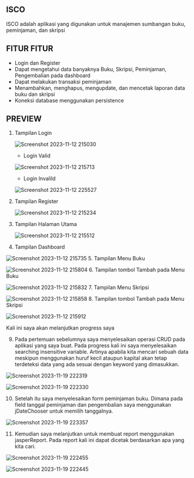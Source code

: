 ## ISCO 
ISCO adalah aplikasi yang digunakan untuk manajemen sumbangan buku, peminjaman, dan skripsi

## FITUR FITUR
- Login dan Register
- Dapat mengetahui data banyaknya Buku, Skripsi, Peminjaman, Pengembalian pada dashboard
- Dapat melakukan transaksi peminjaman
- Menambahkan, menghapus, mengupdate, dan mencetak laporan data buku dan skripsi
- Koneksi database menggunakan persistence

## PREVIEW 
1. Tampilan Login
   
   ![Screenshot 2023-11-12 215030](https://github.com/safriyamrn/PBO/assets/148854440/4b702506-b354-4675-94bc-8198782bf3e9)

   - Login Valid
   
   ![Screenshot 2023-11-12 215713](https://github.com/safriyamrn/PBO/assets/148854440/5cad0558-5e95-48f3-8b66-0200f3ddd0e9)
   - Login Invalild
     
   ![Screenshot 2023-11-12 225527](https://github.com/safriyamrn/PBO/assets/148854440/a4b20756-2083-450c-a846-79098d5d4c8a)

3. Tampilan Register
   
   ![Screenshot 2023-11-12 215234](https://github.com/safriyamrn/PBO/assets/148854440/2d6f3b23-34a9-4012-baab-7bdb61103a42)
4. Tampilan Halaman Utama
   
   ![Screenshot 2023-11-12 215512](https://github.com/safriyamrn/PBO/assets/148854440/3cee78fa-1d4d-4f61-8d20-d80ded58b934)
5.  Tampilan Dashboard
   
   ![Screenshot 2023-11-12 215735](https://github.com/safriyamrn/PBO/assets/148854440/afddd45d-861c-473d-b2c6-f5726db7016c)
5. Tampilan Menu Buku
  
   ![Screenshot 2023-11-12 215804](https://github.com/safriyamrn/PBO/assets/148854440/4ec38127-e930-4c27-9446-286504ea6424)
6. Tampilan tombol Tambah pada Menu Buku

   ![Screenshot 2023-11-12 215832](https://github.com/safriyamrn/PBO/assets/148854440/8baf8993-838d-4320-bad1-cbc843d0525f)
7. Tampilan Menu Skripsi

   ![Screenshot 2023-11-12 215858](https://github.com/safriyamrn/PBO/assets/148854440/46dde66a-869f-4564-b123-ddc2357465cc)
8. Tampilan tombol Tambah pada Menu Skripsi

   ![Screenshot 2023-11-12 215912](https://github.com/safriyamrn/PBO/assets/148854440/a6ab5c63-e95f-44c6-a7b3-390f903b133f)

Kali ini saya akan melanjutkan progress saya 

9. Pada pertemuan sebelumnya saya menyelesaikan operasi CRUD pada aplikasi yang saya 
buat. Pada progress kali ini saya menyelesaikan searching insensitive variable. Artinya 
apabila kita mencari sebuah data meskipun menggunakan huruf kecil ataupun kapital 
akan tetap terdeteksi data yang ada sesuai dengan keyword yang dimasukkan. 

![Screenshot 2023-11-19 222319](https://github.com/safriyamrn/PBO/assets/148854440/3469ba01-2d6d-4101-92a0-6a522ea17c5f)

![Screenshot 2023-11-19 222330](https://github.com/safriyamrn/PBO/assets/148854440/405e885f-6813-4502-b9db-ef5281f175ac)

10. Setelah itu saya menyelesaikan form peminjaman buku. Dimana pada field tanggal 
peminjaman dan pengembalian saya menggunakan jDateChooser untuk memilih 
tanggalnya.

![Screenshot 2023-11-19 223357](https://github.com/safriyamrn/PBO/assets/148854440/6dc53599-33a2-4a0e-832c-bbc0d9326dff)

11. Kemudian saya melanjutkan untuk membuat report menggunakan jasperReport. Pada 
report kali ini dapat dicetak berdasarkan apa yang kita cari.

![Screenshot 2023-11-19 222455](https://github.com/safriyamrn/PBO/assets/148854440/1a5ba999-1036-4cfb-a1f6-9c2ba9f4da69)

![Screenshot 2023-11-19 222445](https://github.com/safriyamrn/PBO/assets/148854440/b5b5b879-d588-4967-b290-667fd475dd12)
